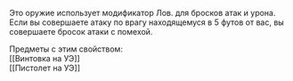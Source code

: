 Это оружие использует модификатор Лов. для бросков атак и урона. Если вы совершаете атаку по врагу находящемуся в 5 футов от вас, вы совершаете бросок атаки с помехой.

Предметы с этим свойством:<br>
[[Винтовка на УЭ]]<br>
[[Пистолет на УЭ]]<br>